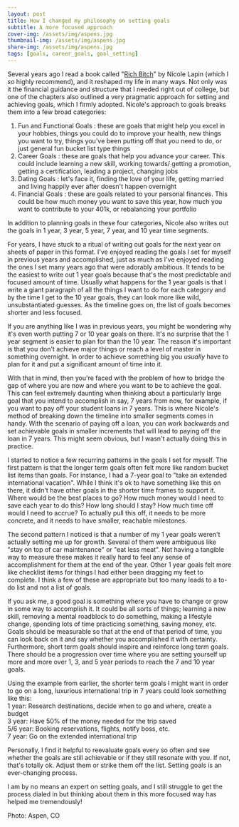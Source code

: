 ```yaml
---
layout: post
title: How I changed my philosophy on setting goals
subtitle: A more focused approach
cover-img: /assets/img/aspens.jpg
thumbnail-img: /assets/img/aspens.jpg
share-img: /assets/img/aspens.jpg
tags: [goals, career_goals, goal_setting]
---
```


Several years ago I read a book called "[Rich Bitch](https://nicolelapin.com/rich-bitch/)" by Nicole Lapin (which I *so* highly recommend), and it reshaped my life in many ways. Not only was it the financial guidance and structure that I needed right out of college, but one of the chapters also outlined a very pragmatic approach for setting and achieving goals, which I firmly adopted. Nicole's approach to goals breaks them into a few broad categories:
1. Fun and Functional Goals : these are goals that might help you excel in your hobbies, things you could do to improve your health, new things you want to try, things you've been putting off that you need to do, or just general fun bucket list type things
2. Career Goals : these are goals that help you advance your career. This could include learning a new skill, working towards/ getting a promotion, getting a certification, leading a project, changing jobs
3. Dating Goals : let's face it, finding the love of your life, getting married and living happily ever after doesn't happen overnight
4. Financial Goals : these are goals related to your personal finances. This could be how much money you want to save this year, how much you want to contribute to your 401k, or rebalancing your portfolio

In addition to planning goals in these four categories, Nicole also writes out the goals in 1 year, 3 year, 5 year, 7 year, and 10 year time segments.

For years, I have stuck to a ritual of writing out goals for the next year on sheets of paper in this format. I've enjoyed reading the goals I set for myself in previous years and accomplished, just as much as I've enjoyed reading the ones I set many years ago that were adorably ambitious. It tends to be the easiest to write out 1 year goals because that's the most predictable and focused amount of time. Usually what happens for the 1 year goals is that I write a giant paragraph of all the things I want to do for each category and by the time I get to the 10 year goals, they can look more like wild, unsubstantiated guesses. As the timeline goes on, the list of goals becomes shorter and less focused.

If you are anything like I was in previous years, you might be wondering why it's even worth putting 7 or 10 year goals on there. It's no surprise that the 1 year segment is easier to plan for than the 10 year. The reason it's important is that you don't achieve major things or reach a level of master in something overnight. In order to achieve something big you *usually* have to plan for it and put a significant amount of time into it.

With that in mind, then you're faced with the problem of how to bridge the gap of where you are now and where you want to be to achieve the goal. This can feel extremely daunting when thinking about a particularly large goal that you intend to accomplish in say, 7 years from now, for example, if you want to pay off your student loans in 7 years. This is where Nicole's method of breaking down the timeline into smaller segments comes in handy. With the scenario of paying off a loan, you can work backwards and set achievable goals in smaller increments that will lead to paying off the loan in 7 years. This might seem obvious, but I wasn't actually doing this in practice.

I started to notice a few recurring patterns in the goals I set for myself. The first pattern is that the longer term goals often felt more like random bucket list items than goals. For instance, I had a 7-year goal to "take an extended international vacation". While I think it's ok to have something like this on there, it didn't have other goals in the shorter time frames to support it. Where would be the best places to go? How much money would I need to save each year to do this? How long should I stay? How much time off would I need to accrue? To actually pull this off, it needs to be more concrete, and it needs to have smaller, reachable milestones.

The second pattern I noticed is that a number of my 1 year goals weren't actually setting me up for growth. Several of them were ambiguous like "stay on top of car maintenance" or "eat less meat". Not having a tangible way to measure these makes it really hard to feel any sense of accomplishment for them at the end of the year. Other 1 year goals felt more like checklist items for things I had either been dragging my feet to complete. I think a few of these are appropriate but too many leads to a to-do list and not a list of goals.

If you ask me, a good goal is something where you have to change or grow in some way to accomplish it. It could be all sorts of things; learning a new skill, removing a mental roadblock to do something, making a lifestyle change, spending lots of time practicing something, saving money, etc. Goals should be measurable so that at the end of that period of time, you can look back on it and say whether you accomplished it with certainty. Furthermore, short term goals should inspire and reinforce long term goals. There should be a progression over time where you are setting yourself up more and more over 1, 3, and 5 year periods to reach the 7 and 10 year goals.

Using the example from earlier, the shorter term goals I might want in order to go on a long, luxurious international trip in 7 years could look something like this:  \
1 year: Research destinations, decide when to go and where, create a budget  \
3 year: Have 50% of the money needed for the trip saved  \
5/6 year: Booking reservations, flights, notify boss, etc.  \
7 year: Go on the extended international trip  

Personally, I find it helpful to reevaluate goals every so often and see whether the goals are still achievable or if they still resonate with you. If not, that's totally ok. Adjust them or strike them off the list. Setting goals is an ever-changing process.

I am by no means an expert on setting goals, and I still struggle to get the process dialed in but thinking about them in this more focused way has helped me tremendously!

Photo: Aspen, CO
